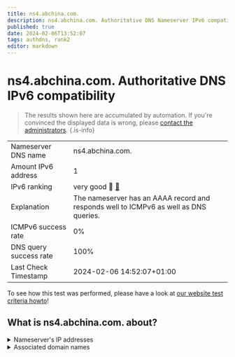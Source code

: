 ```yaml
---
title: ns4.abchina.com.
description: ns4.abchina.com. Authoritative DNS Nameserver IPv6 compatibility
published: true
date: 2024-02-06T13:52:07
tags: authdns, rank2
editor: markdown
---
```


# ns4.abchina.com. Authoritative DNS IPv6 compatibility

> The results shown here are accumulated by automation. If you're convinced the displayed data is wrong, please [contact the administrators](/howto/chat). 
{.is-info}




|   |   |
| - | - |
| Nameserver DNS name | ns4.abchina.com.
| Amount IPv6 address | 1
| IPv6 ranking | very good :2nd_place_medal: [🔗](/howto/ranking) |
| Explanation | The nameserver has an AAAA record and responds well to ICMPv6 as well as DNS queries. |
| ICMPv6 success rate | 0%|
| DNS query success rate | 100% |
| Last Check Timestamp | 2024-02-06 14:52:07+01:00 |

To see how this test was performed, please have a look at [our website test criteria howto](/howto/testcriteria/authdns)!


## What is ns4.abchina.com. about?




<details>
<summary>Nameserver's IP addresses</summary>

2408:8026:400:e::7

</details>



<details>
<summary>Associated domain names</summary>

www.abchina.com

</details>
